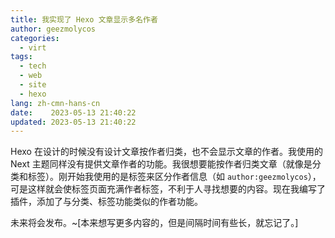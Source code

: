```yaml
---
title: 我实现了 Hexo 文章显示多名作者
author: geezmolycos
categories:
  - virt
tags:
  - tech
  - web
  - site
  - hexo
lang: zh-cmn-hans-cn
date:    2023-05-13 21:40:22
updated: 2023-05-13 21:40:22
---
```


Hexo 在设计的时候没有设计文章按作者归类，也不会显示文章的作者。我使用的 Next 主题同样没有提供文章作者的功能。我很想要能按作者归类文章（就像是分类和标签）。刚开始我使用的是标签来区分作者信息（如 `author:geezmolycos`），可是这样就会使标签页面充满作者标签，不利于人寻找想要的内容。现在我编写了插件，添加了与分类、标签功能类似的作者功能。

未来将会发布。~[本来想写更多内容的，但是间隔时间有些长，就忘记了。]
